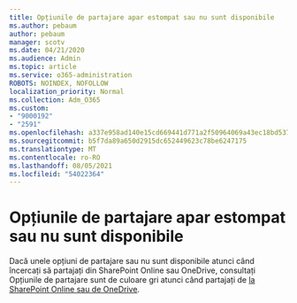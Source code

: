 ```yaml
---
title: Opțiunile de partajare apar estompat sau nu sunt disponibile
ms.author: pebaum
author: pebaum
manager: scotv
ms.date: 04/21/2020
ms.audience: Admin
ms.topic: article
ms.service: o365-administration
ROBOTS: NOINDEX, NOFOLLOW
localization_priority: Normal
ms.collection: Adm_O365
ms.custom:
- "9000192"
- "2591"
ms.openlocfilehash: a337e958ad140e15cd669441d771a2f50964069a43ec18bd537f0a105ae60b6a
ms.sourcegitcommit: b5f7da89a650d2915dc652449623c78be6247175
ms.translationtype: MT
ms.contentlocale: ro-RO
ms.lasthandoff: 08/05/2021
ms.locfileid: "54022364"
---
```

# <a name="sharing-options-appear-dim-or-are-not-available"></a>Opțiunile de partajare apar estompat sau nu sunt disponibile

Dacă unele opțiuni de partajare sau nu sunt disponibile atunci când încercați să partajați din SharePoint Online sau OneDrive, consultați Opțiunile de partajare sunt de culoare gri atunci când partajați de [la SharePoint Online sau de OneDrive](https://docs.microsoft.com/sharepoint/support/administration/sharing-options-grayed-out-when-sharing-from-sharepoint-online-or-onedrive).